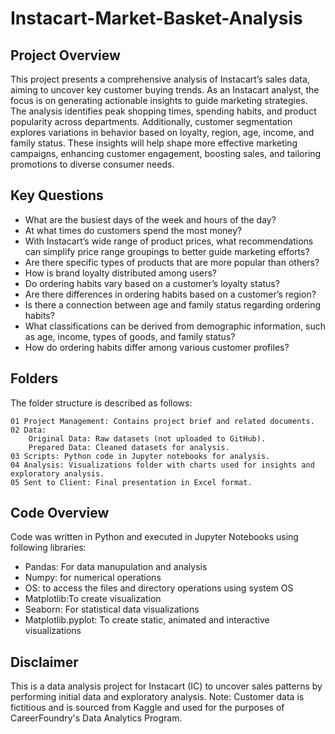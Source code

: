 # Instacart-Market-Basket-Analysis

## Project Overview
This project presents a comprehensive analysis of Instacart’s sales data, aiming to uncover key customer buying trends. As an Instacart analyst, the focus is on generating actionable insights to guide marketing strategies. The analysis identifies peak shopping times, spending habits, and product popularity across departments. Additionally, customer segmentation explores variations in behavior based on loyalty, region, age, income, and family status. These insights will help shape more effective marketing campaigns, enhancing customer engagement, boosting sales, and tailoring promotions to diverse consumer needs.

## Key Questions
* What are the busiest days of the week and hours of the day?
* At what times do customers spend the most money?
* With Instacart’s wide range of product prices, what recommendations can simplify price range groupings to better guide marketing efforts?
* Are there specific types of products that are more popular than others?
* How is brand loyalty distributed among users?
* Do ordering habits vary based on a customer’s loyalty status?
* Are there differences in ordering habits based on a customer’s region?
* Is there a connection between age and family status regarding ordering habits?
* What classifications can be derived from demographic information, such as age, income, types of goods, and family status?
* How do ordering habits differ among various customer profiles?

## Folders
The folder structure is described as follows:

    01 Project Management: Contains project brief and related documents.
    02 Data:
        Original Data: Raw datasets (not uploaded to GitHub).
        Prepared Data: Cleaned datasets for analysis.
    03 Scripts: Python code in Jupyter notebooks for analysis.
    04 Analysis: Visualizations folder with charts used for insights and exploratory analysis.
    05 Sent to Client: Final presentation in Excel format.

## Code Overview
Code was written in Python and executed in Jupyter Notebooks using following libraries:
* Pandas: For data manupulation and analysis
* Numpy: for numerical operations
* OS: to access the files and directory operations using system OS
* Matplotlib:To create visualization
* Seaborn: For statistical data visualizations
* Matplotlib.pyplot: To create static, animated and interactive visualizations
  
## Disclaimer
This is a data analysis project for Instacart (IC) to uncover sales patterns by performing initial data and exploratory analysis. Note: Customer data is fictitious and is sourced from Kaggle and used for the purposes of CareerFoundry's Data Analytics Program.
